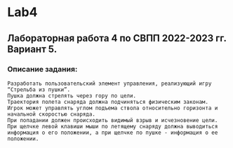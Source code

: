 # Lab4
## Лабораторная работа 4 по СВПП 2022-2023 гг. Вариант 5.
### Описание задания:
```
Разработать пользовательский элемент управления, реализующий игру “Стрельба из пушки”.
Пушка должна стрелять через гору по цели.
Траектория полета снаряда должна подчиняться физическим законам.
Игрок может управлять углом подъема ствола относительно горизонта и начальной скоростью снаряда.
При попадании должен происходить видимый взрыв и исчезновение цели.
При щелчке левой клавиши мыши по летящему снаряду должна выводиться информация о его положении, а при щелчке по пушке - информация о ее положении.
```

